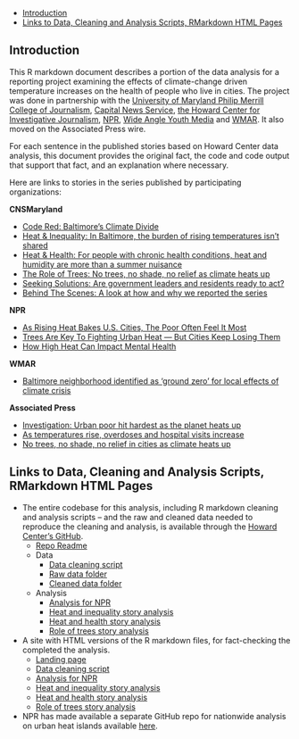 -   [Introduction](#introduction)
-   [Links to Data, Cleaning and Analysis Scripts, RMarkdown HTML
    Pages](#links-to-data-cleaning-and-analysis-scripts-rmarkdown-html-pages)

Introduction
------------

This R markdown document describes a portion of the data analysis for a
reporting project examining the effects of climate-change driven
temperature increases on the health of people who live in cities. The
project was done in partnership with the [University of Maryland Philip
Merrill College of Journalism](https://merrill.umd.edu/), [Capital News
Service](https://cnsmaryland.org/), [the Howard Center for Investigative
Journalism](https://merrill.umd.edu/about-merrill/signature-programs/the-howard-center-for-investigative-journalism/),
[NPR](https://www.npr.org/), [Wide Angle Youth
Media](https://www.wideanglemedia.org/) and
[WMAR](https://www.wmar2news.com/). It also moved on the Associated
Press wire.

For each sentence in the published stories based on Howard Center data
analysis, this document provides the original fact, the code and code
output that support that fact, and an explanation where necessary.

Here are links to stories in the series published by participating
organizations:

**CNSMaryland**

-   [Code Red: Baltimore’s Climate
    Divide](https://cnsmaryland.org/interactives/summer-2019/code-red/introduction.html)
-   [Heat & Inequality: In Baltimore, the burden of rising temperatures
    isn’t
    shared](https://cnsmaryland.org/interactives/summer-2019/code-red/neighborhood-heat-inequality.html)
-   [Heat & Health: For people with chronic health conditions, heat and
    humidity are more than a summer
    nuisance](https://cnsmaryland.org/interactives/summer-2019/code-red/heat-health.html)
-   [The Role of Trees: No trees, no shade, no relief as climate heats
    up](https://cnsmaryland.org/interactives/summer-2019/code-red/role-of-trees.html)
-   [Seeking Solutions: Are government leaders and residents ready to
    act?](https://cnsmaryland.org/interactives/summer-2019/code-red/city-climate-future.html)
-   [Behind The Scenes: A look at how and why we reported the
    series](https://cnsmaryland.org/interactives/summer-2019/code-red/behind-scenes.html)

**NPR**

-   [As Rising Heat Bakes U.S. Cities, The Poor Often Feel It
    Most](https://www.npr.org/2019/09/03/754044732/as-rising-heat-bakes-u-s-cities-the-poor-often-feel-it-most)
-   [Trees Are Key To Fighting Urban Heat — But Cities Keep Losing
    Them](https://www.npr.org/2019/09/04/755349748/trees-are-key-to-fighting-urban-heat-but-cities-keep-losing-them)
-   [How High Heat Can Impact Mental
    Health](https://www.npr.org/templates/story/story.php?storyId=757034136&live=1)

**WMAR**

-   [Baltimore neighborhood identified as ‘ground zero’ for local
    effects of climate
    crisis](https://www.wmar2news.com/news/region/baltimore-city/baltimore-neighborhood-identified-as-ground-zero-for-local-effects-of-climate-crisis)

**Associated Press**

-   [Investigation: Urban poor hit hardest as the planet heats
    up](https://www.apnews.com/52ffefa9ecf144d1b9aec367cc52ea74)
-   [As temperatures rise, overdoses and hospital visits
    increase](https://www.apnews.com/4d83616b5ecd46d5896d274a37b39de9)
-   [No trees, no shade, no relief in cities as climate heats
    up](https://www.apnews.com/bebe7895ce374f6f9070fe69ab557c4f)

Links to Data, Cleaning and Analysis Scripts, RMarkdown HTML Pages
------------------------------------------------------------------

-   The entire codebase for this analysis, including R markdown cleaning
    and analysis scripts – and the raw and cleaned data needed to
    reproduce the cleaning and analysis, is available through the
    [Howard Center’s
    GitHub](https://github.com/Howard-Center-Investigations/Code-Red-Baltimore-Climate-Divide).
    -   [Repo
        Readme](https://github.com/Howard-Center-Investigations/Code-Red-Baltimore-Climate-Divide/README.md)
    -   Data
        -   [Data cleaning
            script](https://github.com/Howard-Center-Investigations/Code-Red-Baltimore-Climate-Divide/documentation/Data-Cleaning/Data-Cleaning.Rmd)
        -   [Raw data
            folder](https://github.com/Howard-Center-Investigations/Code-Red-Baltimore-Climate-Divide/data/input-data)
        -   [Cleaned data
            folder](https://github.com/Howard-Center-Investigations/Code-Red-Baltimore-Climate-Divide/data/putput-data)
    -   Analysis
        -   [Analysis for
            NPR](https://github.com/Howard-Center-Investigations/Code-Red-Baltimore-Climate-Divide/documentation/NPR/NPR-Analysis.Rmd)
        -   [Heat and inequality story
            analysis](https://github.com/Howard-Center-Investigations/Code-Red-Baltimore-Climate-Divide/documentation/Heat-Inequality/Heat-Inequality-Analysis.Rmd)
        -   [Heat and health story
            analysis](https://github.com/Howard-Center-Investigations/Code-Red-Baltimore-Climate-Divide/documentation/Heat-Health/Heat-Health-Analysis.Rmd)
        -   [Role of trees story
            analysis](https://github.com/Howard-Center-Investigations/Code-Red-Baltimore-Climate-Divide/documentation/Role-of-Trees/Role-of-Trees-Analysis.Rmd)
-   A site with HTML versions of the R markdown files, for fact-checking
    the completed the analysis.
    -   [Landing
        page](https://howard-center-investigations.github.io/code-red-baltimore-climate-divide/index.html)
    -   [Data cleaning
        script](https://howard-center-investigations.github.io/code-red-baltimore-climate-divide/Data-Cleaning.html)
    -   [Analysis for
        NPR](https://howard-center-investigations.github.io/code-red-baltimore-climate-divide/NPR-Analysis.html)
    -   [Heat and inequality story
        analysis](https://howard-center-investigations.github.io/code-red-baltimore-climate-divide/Heat-Inequality-Analysis.html)
    -   [Heat and health story
        analysis](https://howard-center-investigations.github.io/code-red-baltimore-climate-divide/Heat-Health-Analysis.html)
    -   [Role of trees story
        analysis](https://howard-center-investigations.github.io/code-red-baltimore-climate-divide/Role-of-Trees-Analysis.html)
-   NPR has made available a separate GitHub repo for nationwide
    analysis on urban heat islands available
    [here](https://github.com/nprapps/heat-income).
